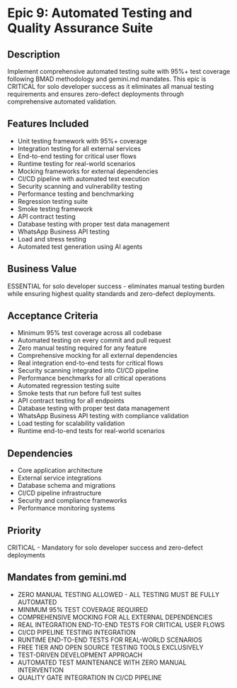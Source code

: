 # Epic 9: Automated Testing and Quality Assurance Suite

## Description
Implement comprehensive automated testing suite with 95%+ test coverage following BMAD methodology and gemini.md mandates. This epic is CRITICAL for solo developer success as it eliminates all manual testing requirements and ensures zero-defect deployments through comprehensive automated validation.

## Features Included
- Unit testing framework with 95%+ coverage
- Integration testing for all external services
- End-to-end testing for critical user flows
- Runtime testing for real-world scenarios
- Mocking frameworks for external dependencies
- CI/CD pipeline with automated test execution
- Security scanning and vulnerability testing
- Performance testing and benchmarking
- Regression testing suite
- Smoke testing framework
- API contract testing
- Database testing with proper test data management
- WhatsApp Business API testing
- Load and stress testing
- Automated test generation using AI agents

## Business Value
ESSENTIAL for solo developer success - eliminates manual testing burden while ensuring highest quality standards and zero-defect deployments.

## Acceptance Criteria
- Minimum 95% test coverage across all codebase
- Automated testing on every commit and pull request
- Zero manual testing required for any feature
- Comprehensive mocking for all external dependencies
- Real integration end-to-end tests for critical flows
- Security scanning integrated into CI/CD pipeline
- Performance benchmarks for all critical operations
- Automated regression testing suite
- Smoke tests that run before full test suites
- API contract testing for all endpoints
- Database testing with proper test data management
- WhatsApp Business API testing with compliance validation
- Load testing for scalability validation
- Runtime end-to-end tests for real-world scenarios

## Dependencies
- Core application architecture
- External service integrations
- Database schema and migrations
- CI/CD pipeline infrastructure
- Security and compliance frameworks
- Performance monitoring systems

## Priority
CRITICAL - Mandatory for solo developer success and zero-defect deployments

## Mandates from gemini.md
- ZERO MANUAL TESTING ALLOWED - ALL TESTING MUST BE FULLY AUTOMATED
- MINIMUM 95% TEST COVERAGE REQUIRED
- COMPREHENSIVE MOCKING FOR ALL EXTERNAL DEPENDENCIES
- REAL INTEGRATION END-TO-END TESTS FOR CRITICAL USER FLOWS
- CI/CD PIPELINE TESTING INTEGRATION
- RUNTIME END-TO-END TESTS FOR REAL-WORLD SCENARIOS
- FREE TIER AND OPEN SOURCE TESTING TOOLS EXCLUSIVELY
- TEST-DRIVEN DEVELOPMENT APPROACH
- AUTOMATED TEST MAINTENANCE WITH ZERO MANUAL INTERVENTION
- QUALITY GATE INTEGRATION IN CI/CD PIPELINE